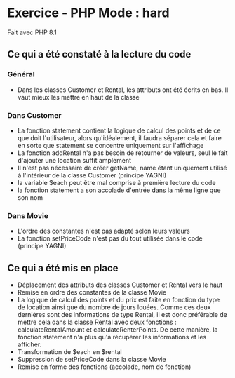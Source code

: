 # Exercice - PHP Mode : hard

Fait avec PHP 8.1

## Ce qui a été constaté à la lecture du code

### Général

- Dans les classes Customer et Rental, les attributs ont été écrits en bas. Il vaut mieux les mettre en haut de la classe

### Dans Customer

- La fonction statement contient la logique de calcul des points et de ce que doit l'utilisateur, alors qu'idéalement, il faudra séparer cela et faire en sorte que statement se concentre uniquement sur l'affichage
- La fonction addRental n'a pas besoin de retourner de valeurs, seul le fait d'ajouter une location suffit amplement
- Il n'est pas nécessaire de créer getName, name étant uniquement utilisé à l'intérieur de la classe Customer (principe YAGNI)
- la variable $each peut être mal comprise à première lecture du code
- la fonction statement a son accolade d'entrée dans la même ligne que son nom

### Dans Movie

- L'ordre des constantes n'est pas adapté selon leurs valeurs
- La fonction setPriceCode n'est pas du tout utilisée dans le code (principe YAGNI)

## Ce qui a été mis en place

- Déplacement des attributs des classes Customer et Rental vers le haut
- Remise en ordre des constantes de la classe Movie
- La logique de calcul des points et du prix est faite en fonction du type de location ainsi que du nombre de jours louées. Comme ces deux dernières sont des informations de type Rental, il est donc préférable de mettre cela dans la classe Rental avec deux fonctions : calculateRentalAmount et calculateRenterPoints. De cette manière, la fonction statement n'a plus qu'à récupérer les informations et les afficher.
- Transformation de $each en $rental
- Suppression de setPriceCode dans la classe Movie
- Remise en forme des fonctions (accolade, nom de fonction)